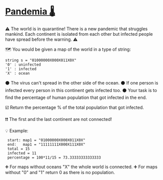 # [Pandemia 🌡️](https://www.codewars.com/kata/pandemia "https://www.codewars.com/kata/5e2596a9ad937f002e510435")

⚠️ The world is in quarantine! There is a new pandemic that struggles mankind. Each continent is
isolated from each other but infected people have spread before the warning. ⚠️

🗺️ You would be given a map of the world in a type of string:

    string s = "01000000X000X011X0X"
    '0' : uninfected
    '1' : infected
    'X' : ocean

⚫ The virus can't spread in the other side of the ocean.
⚫ If one person is infected every person in this continent gets infected too.
⚫ Your task is to find the percentage of human population that got infected in the end.

☑️ Return the percentage % of the total population that got infected.

❗❗ The first and the last continent are not connected!

💡 Example:

     start: map1 = "01000000X000X011X0X"
     end:   map1 = "11111111X000X111X0X"
     total = 15
     infected = 11
     percentage = 100*11/15 = 73.33333333333333

➕ For maps without oceans "X" the whole world is connected.
➕ For maps without "0" and "1" return 0 as there is no population.